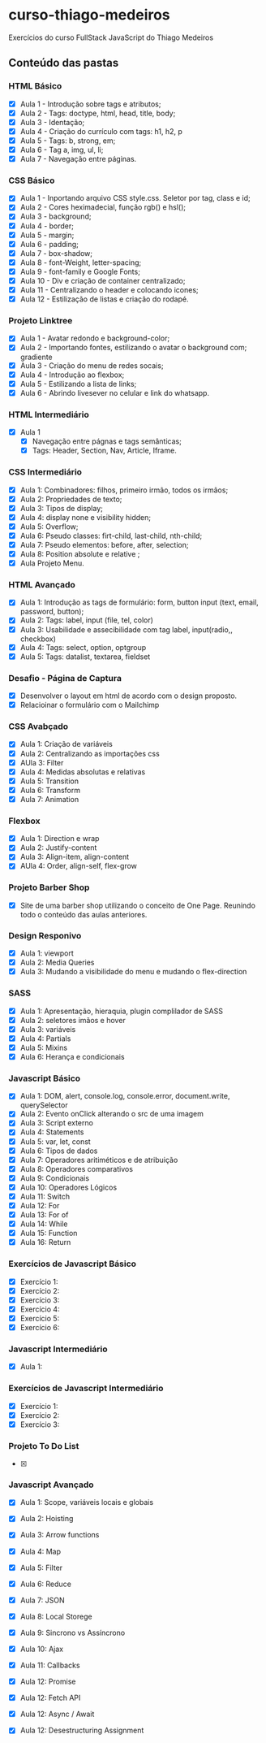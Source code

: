 # curso-thiago-medeiros
 Exercícios do curso FullStack JavaScript do Thiago Medeiros

 ## Conteúdo das pastas

 ### HTML Básico
- [x] Aula 1 - Introdução sobre tags e atributos;
- [x] Aula 2 - Tags: doctype, html, head, title, body;
- [x] Aula 3 - Identação;
- [x] Aula 4 - Criação do currículo com tags: h1, h2, p
- [x] Aula 5 - Tags: b, strong, em;
- [x] Aula 6 - Tag a, img, ul, li;
- [x] Aula 7 - Navegação entre páginas.

### CSS Básico
- [x] Aula 1 - Inportando arquivo CSS style.css. Seletor por tag, class e id;
- [x] Aula 2 - Cores heximadecial, função rgb() e hsl();
- [x] Aula 3 - background;
- [x] Aula 4 - border;
- [x] Aula 5 - margin;
- [x] Aula 6 - padding;
- [x] Aula 7 - box-shadow;
- [x] Aula 8 - font-Weight, letter-spacing;
- [x] Aula 9 - font-family e Google Fonts;
- [x] Aula 10 - Div e criação de container centralizado;
- [x] Aula 11 - Centralizando o header e colocando icones;
- [x] Aula 12 - Estilização de listas e criação do rodapé.

### Projeto Linktree
- [x] Aula 1 - Avatar redondo e background-color;
- [x] Aula 2 - Importando fontes, estilizando o avatar o background com; gradiente
- [x] Aula 3 - Criação do menu de redes socais;
- [x] Aula 4 - Introdução ao flexbox;
- [x] Aula 5 - Estilizando a lista de links;
- [x] Aula 6 - Abrindo livesever no celular e link do whatsapp.

### HTML Intermediário
- [x] Aula 1
  - [x] Navegação entre págnas e tags semânticas;
  - [x] Tags: Header, Section, Nav, Article, Iframe.

### CSS Intermediário
- [x] Aula 1: Combinadores: filhos, primeiro irmão, todos os irmãos;
- [x] Aula 2: Propriedades de texto;
- [x] Aula 3: Tipos de display;
- [x] Aula 4: display none e visibility hidden;
- [x] Aula 5: Overflow;
- [x] Aula 6: Pseudo classes: firt-child, last-child, nth-child;
- [x] Aula 7: Pseudo elementos: before, after, selection;
- [x] Aula 8: Position absolute e relative ;
- [x] Aula Projeto Menu.

### HTML Avançado
- [x] Aula 1: Introdução as tags de formulário: form, button input (text, email, password, button);
- [x] Aula 2: Tags: label, input (file, tel, color)
- [x] Aula 3: Usabilidade e assecibilidade com tag label, input(radio,, checkbox)
- [x] Aula 4: Tags: select, option, optgroup
- [x] Aula 5: Tags: datalist, textarea, fieldset

### Desafio - Página de Captura
- [x] Desenvolver o layout em html de acordo com o design proposto.
- [x] Relacioinar o formulário com o Mailchimp

### CSS Avabçado
- [x] Aula 1: Criação de variáveis
- [x] Aula 2: Centralizando as importações css
- [x] AUla 3: Filter
- [x] Aula 4: Medidas absolutas e relativas
- [x] Aula 5: Transition
- [x] Aula 6: Transform
- [x] Aula 7: Animation

### Flexbox
- [x] Aula 1: Direction e wrap
- [x] Aula 2: Justify-content
- [x] Aula 3: Align-item, align-content
- [x] AUla 4: Order, align-self, flex-grow

### Projeto Barber Shop
- [x] Site de uma barber shop utilizando o conceito de One Page. Reunindo todo o conteúdo das aulas anteriores.

### Design Responivo
- [x] Aula 1: viewport
- [x] Aula 2: Media Queries
- [x] Aula 3: Mudando a visibilidade do menu e mudando o flex-direction

### SASS
- [x] Aula 1: Apresentação, hieraquia, plugin complilador de SASS
- [x] Aula 2: seletores imãos e hover
- [x] Aula 3: variáveis
- [x] Aula 4: Partials
- [x] Aula 5: Mixins
- [x] Aula 6: Herança e condicionais

### Javascript Básico
- [x] Aula 1: DOM, alert, console.log, console.error, document.write, querySelector
- [x] Aula 2: Evento onClick alterando o src de uma imagem
- [x] Aula 3: Script externo
- [x] Aula 4: Statements
- [x] Aula 5: var, let, const
- [x] Aula 6: Tipos de dados
- [x] Aula 7: Operadores aritiméticos e de atribuição
- [x] Aula 8: Operadores comparativos
- [x] Aula 9: Condicionais
- [x] Aula 10: Operadores Lógicos
- [x] Aula 11: Switch
- [x] Aula 12: For
- [x] Aula 13: For of
- [x] Aula 14: While
- [x] Aula 15: Function
- [x] Aula 16: Return

### Exercícios de Javascript Básico
- [x] Exercício 1: 
- [x] Exercício 2: 
- [x] Exercício 3: 
- [x] Exercício 4: 
- [x] Exercício 5: 
- [x] Exercício 6: 

### Javascript Intermediário
- [x] Aula 1:

### Exercícios de Javascript Intermediário
- [x] Exercício 1: 
- [x] Exercício 2: 
- [x] Exercício 3: 

### Projeto To Do List
- [x]


### Javascript Avançado
- [x] Aula 1: Scope, variáveis locais e globais
- [x] Aula 2: Hoisting
- [x] Aula 3: Arrow functions
- [x] Aula 4: Map
- [x] Aula 5: Filter
- [x] Aula 6: Reduce
- [x] Aula 7: JSON
- [x] Aula 8: Local Storege
- [x] Aula 9: Sincrono vs Assíncrono
- [x] Aula 10: Ajax
- [x] Aula 11: Callbacks
- [x] Aula 12: Promise
- [x] Aula 12: Fetch API
- [x] Aula 12: Async / Await
- [x] Aula 12: Desestructuring Assignment

